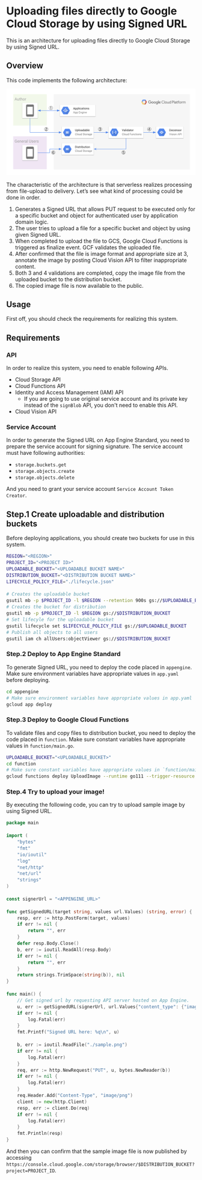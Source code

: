# Uploading files directly to Google Cloud Storage by using Signed URL

This is an architecture for uploading files directly to Google Cloud Storage by using Signed URL.

## Overview

This code implements the following architecture:

![architecture diagram](./architecture.png)

The characteristic of the architecture is that serverless realizes processing from file-upload to delivery. Let’s see what kind of processing could be done in order.

1. Generates a Signed URL that allows PUT request to be executed only for a specific bucket and object for authenticated user by application domain logic.
2. The user tries to upload a file for a specific bucket and object by using given Signed URL.
3. When completed to upload the file to GCS, Google Cloud Functions is triggered as finalize event. GCF validates the uploaded file.
4. After confirmed that the file is image format and appropriate size at 3, annotate the image by posting Cloud Vision API to filter inappropriate content.
5. Both 3 and 4 validations are completed, copy the image file from the uploaded bucket to the distribution bucket.
6. The copied image file is now available to the public.

## Usage

First off, you should check the requirements for realizing this system.

## Requirements

### API

In order to realize this system, you need to enable following APIs.

- Cloud Storage API
- Cloud Functions API
- Identity and Access Management (IAM) API
  - If you are going to use original service account and its private key instead of the `signBlob` API, you don't need to enable this API.
- Cloud Vision API

### Service Account

In order to generate the Signed URL on App Engine Standard, you need to prepare the service account for signing signature.
The service account must have following authorities:

- `storage.buckets.get`
- `storage.objects.create`
- `storage.objects.delete`

And you need to grant your service account `Service Account Token Creator`.

## Step.1 Create uploadable and distribution buckets

Before deploying applications, you should create two buckets for use in this system.

```sh
REGION="<REGION>"
PROJECT_ID="<PROJECT ID>"
UPLOADABLE_BUCKET="<UPLOADABLE BUCKET NAME>"
DISTRIBUTION_BUCKET="<DISTRIBUTION BUCKET NAME>"
LIFECYCLE_POLICY_FILE="./lifecycle.json"

# Creates the uploadable bucket
gsutil mb -p $PROJECT_ID -l $REGION --retention 900s gs://$UPLOADABLE_BUCKET
# Creates the bucket for distribution
gsutil mb -p $PROJECT_ID -l $REGION gs://$DISTRIBUTION_BUCKET
# Set lifecyle for the uploadable bucket
gsutil lifecycle set $LIFECYCLE_POLICY_FILE gs://$UPLOADABLE_BUCKET
# Publish all objects to all users
gsutil iam ch allUsers:objectViewer gs://$DISTRIBUTION_BUCKET
```

### Step.2 Deploy to App Engine Standard

To generate Signed URL, you need to deploy the code placed in `appengine`.
Make sure environment variables have appropriate values in `app.yaml` before deploying.

```sh
cd appengine
# Make sure environment variables have appropriate values in app.yaml
gcloud app deploy
```

### Step.3 Deploy to Google Cloud Functions

To validate files and copy files to distribution bucket, you need to deploy the code placed in `function`.
Make sure constant variables have appropriate values in `function/main.go`.

```sh
UPLOADABLE_BUCKET="<UPLOADABLE_BUCKET>"
cd function
# Make sure constant variables have appropriate values in `function/main.go`.
gcloud functions deploy UploadImage --runtime go111 --trigger-resource $UPLOADABLE_BUCKET --trigger-event google.storage.object.finalize --retry
```

### Step.4 Try to upload your image!

By executing the following code, you can try to upload sample image by using Signed URL.

```go
package main

import (
	"bytes"
	"fmt"
	"io/ioutil"
	"log"
	"net/http"
	"net/url"
	"strings"
)

const signerUrl = "<APPENGINE_URL>"

func getSignedURL(target string, values url.Values) (string, error) {
	resp, err := http.PostForm(target, values)
	if err != nil {
		return "", err
	}
	defer resp.Body.Close()
	b, err := ioutil.ReadAll(resp.Body)
	if err != nil {
		return "", err
	}
	return strings.TrimSpace(string(b)), nil
}

func main() {
	// Get signed url by requesting API server hosted on App Engine.
	u, err := getSignedURL(signerUrl, url.Values{"content_type": {"image/png"}, "ext": {"png"}})
	if err != nil {
		log.Fatal(err)
	}
	fmt.Printf("Signed URL here: %q\n", u)

	b, err := ioutil.ReadFile("./sample.png")
	if err != nil {
		log.Fatal(err)
	}
	req, err := http.NewRequest("PUT", u, bytes.NewReader(b))
	if err != nil {
		log.Fatal(err)
	}
	req.Header.Add("Content-Type", "image/png")
	client := new(http.Client)
	resp, err := client.Do(req)
	if err != nil {
		log.Fatal(err)
	}
	fmt.Println(resp)
}
```

And then you can confirm that the sample image file is now published by accessing `https://console.cloud.google.com/storage/browser/$DISTRIBUTION_BUCKET?project=PROJECT_ID`.

